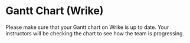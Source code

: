 # Gantt Chart (Wrike)

Please make sure that your Gantt chart on Wrike is up to date. Your instructors will be checking the chart to see how the team is progressing.
